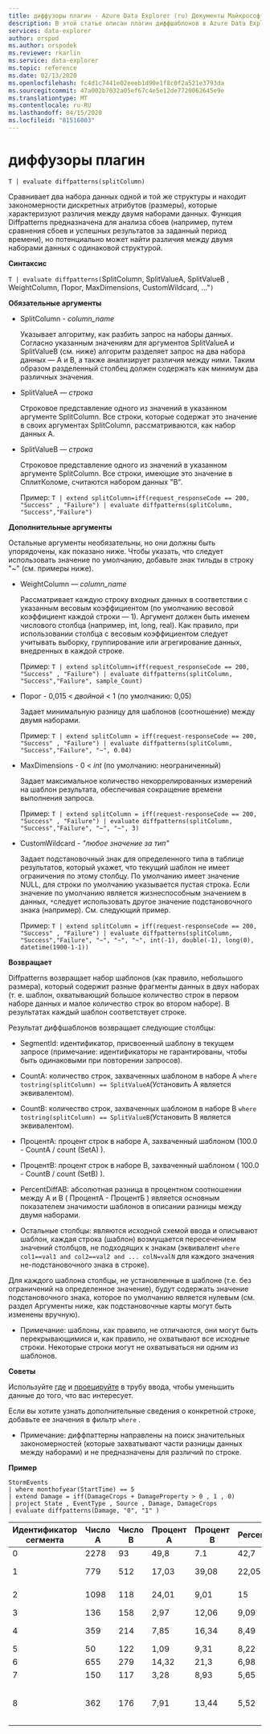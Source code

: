 ```yaml
---
title: диффузоры плагин - Azure Data Explorer (ru) Документы Майкрософт
description: В этой статье описан плагин диффшаблонов в Azure Data Explorer.
services: data-explorer
author: orspod
ms.author: orspodek
ms.reviewer: rkarlin
ms.service: data-explorer
ms.topic: reference
ms.date: 02/13/2020
ms.openlocfilehash: fc4d1c7441e02eeeb1d90e1f8c0f2a521e3793da
ms.sourcegitcommit: 47a002b7032a05ef67c4e5e12de7720062645e9e
ms.translationtype: MT
ms.contentlocale: ru-RU
ms.lasthandoff: 04/15/2020
ms.locfileid: "81516003"
---
```

# <a name="diffpatterns-plugin"></a>диффузоры плагин

```kusto
T | evaluate diffpatterns(splitColumn)
```
Сравнивает два набора данных одной и той же структуры и находит закономерности дискретных атрибутов (размеры), которые характеризуют различия между двумя наборами данных. Функция Diffpatterns предназначена для анализа сбоев (например, путем сравнения сбоев и успешных результатов за заданный период времени), но потенциально может найти различия между двумя наборами данных с одинаковой структурой. 

**Синтаксис**

`T | evaluate diffpatterns(`SplitColumn, SplitValueA, SplitValueB , WeightColumn, Порог, MaxDimensions, CustomWildcard, ..."`)` 

**Обязательные аргументы**

* SplitColumn - *column_name*

    Указывает алгоритму, как разбить запрос на наборы данных. Согласно указанным значениям для аргументов SplitValueA и SplitValueB (см. ниже) алгоритм разделяет запрос на два набора данных — A и B, а также анализирует различия между ними. Таким образом разделенный столбец должен содержать как минимум два различных значения.

* SplitValueA — *строка*

    Строковое представление одного из значений в указанном аргументе SplitColumn. Все строки, которые содержат это значение в своих аргументах SplitColumn, рассматриваются, как набор данных A.

* SplitValueB — *строка*

    Строковое представление одного из значений в указанном аргументе SplitColumn. Все строки, имеющие это значение в СплитКоломе, считаются набором данных "B".

    Пример: `T | extend splitColumn=iff(request_responseCode == 200, "Success" , "Failure") | evaluate diffpatterns(splitColumn, "Success","Failure") `

**Дополнительные аргументы**

Остальные аргументы необязательны, но они должны быть упорядочены, как показано ниже. Чтобы указать, что следует использовать значение по умолчанию, добавьте знак тильды в строку "~" (см. примеры ниже).

* WeightColumn — *column_name*

    Рассматривает каждую строку входных данных в соответствии с указанным весовым коэффициентом (по умолчанию весовой коэффициент каждой строки — 1). Аргумент должен быть именем числового столбца (например, int, long, real).
    Как правило, при использовании столбца с весовым коэффициентом следует учитывать выборку, группирование или агрегирование данных, внедренных в каждой строке.
    
    Пример: `T | extend splitColumn=iff(request_responseCode == 200, "Success" , "Failure") | evaluate diffpatterns(splitColumn, "Success","Failure", sample_Count) `

* Порог - 0,015 < *двойной* < 1 (по умолчанию: 0,05)

    Задает минимальную разницу для шаблонов (соотношение) между двумя наборами.

    Пример: `T | extend splitColumn = iff(request-responseCode == 200, "Success" , "Failure") | evaluate diffpatterns(splitColumn, "Success","Failure", "~", 0.04)`

* MaxDimensions - 0 < *int* (по умолчанию: неограниченный)

    Задает максимальное количество некоррелированных измерений на шаблон результата, обеспечивая сокращение времени выполнения запроса.

    Пример: `T | extend splitColumn = iff(request-responseCode == 200, "Success" , "Failure") | evaluate diffpatterns(splitColumn, "Success","Failure", "~", "~", 3)`

* CustomWildcard - *"любое значение за тип"*

    Задает подстановочный знак для определенного типа в таблице результатов, который укажет, что текущий шаблон не имеет ограничения по этому столбцу.
    По умолчанию имеет значение NULL, для строки по умолчанию указывается пустая строка. Если значение по умолчанию является жизнеспособным значением в данных, `*`следует использовать другое значение подстановочного знака (например).
    См. следующий пример.

    Пример: `T | extend splitColumn = iff(request-responseCode == 200, "Success" , "Failure") | evaluate diffpatterns(splitColumn, "Success","Failure", "~", "~", "~", int(-1), double(-1), long(0), datetime(1900-1-1))`

**Возвращает**

Diffpatterns возвращает набор шаблонов (как правило, небольшого размера), который содержит разные фрагменты данных в двух наборах (т. е. шаблон, охватывающий большое количество строк в первом наборе данных и малое количество строк во втором наборе). В результатах каждый шаблон соответствует строке.

Результат диффшаблонов возвращает следующие столбцы:

* SegmentId: идентификатор, присвоенный шаблону в текущем запросе (примечание: идентификаторы не гарантированы, чтобы быть одинаковыми при повторении запросов).

* CountA: количество строк, захваченных шаблоном в наборе A `where tostring(splitColumn) == SplitValueA`(Установить A является эквивалентом).

* CountB: количество строк, захваченных шаблоном в наборе B `where tostring(splitColumn) == SplitValueB`(Установить B является эквивалентом).

* ПроцентА: процент строк в наборе А, захваченный шаблоном (100.0 - CountA / count (SetA) ).

* ПроцентB: процент строк в наборе B, захваченный шаблоном ( 100.0 - CountB / count (SetB) ).

* PercentDiffAB: абсолютная разница в процентном соотношении между A и B ( ПроцентА - ПроцентБ ) является основным показателем значимости шаблонов в описании разницы между двумя наборами.

* Остальные столбцы: являются исходной схемой ввода и описывают шаблон, каждая строка (шаблон) возмущается пересечением значений столбцов, не подходящих к знакам (эквивалент `where col1==val1 and col2==val2 and ... colN=valN` для каждого значения не-подстановочного знака в строке).

Для каждого шаблона столбцы, не установленные в шаблоне (т.е. без ограничений на определенное значение), будут содержать значение подстановочного знака, которое по умолчанию является нулевым (см. раздел Аргументы ниже, как подстановочные карты могут быть изменены вручную).

* Примечание: шаблоны, как правило, не отличаются, они могут быть перекрывающимися и, как правило, не охватывают все исходные строки. Некоторые строки могут не охватываться ни одним из шаблонов.


**Советы**

Используйте [где](./whereoperator.md) и [проецируйте](./projectoperator.md) в трубу ввода, чтобы уменьшить данные до того, что вас интересует.

Если вы хотите узнать дополнительные сведения о конкретной строке, добавьте ее значения в фильтр `where` .

* Примечание: диффпаттерны направлены на поиск значительных закономерностей (которые захватывают части разницы данных между наборами) и не предназначены для различий по строке.

**Пример**

```kusto
StormEvents 
| where monthofyear(StartTime) == 5
| extend Damage = iff(DamageCrops + DamageProperty > 0 , 1 , 0)
| project State , EventType , Source , Damage, DamageCrops
| evaluate diffpatterns(Damage, "0", "1" )
```
|Идентификатор сегмента|Число A|Число B|Процент A|Процент B|PercentDiffAB|Состояние|EventType|Источник|DamageCrops|
|---|---|---|---|---|---|---|---|---|---|
|0|2278|93|49,8|7.1|42,7||Град||0|
|1|779|512|17,03|39,08|22,05||Шквалистый ветер|||
|2|1098|118|24,01|9,01|15|||Подготовленный корректировщик|0|
|3|136|158|2,97|12,06|9,09|||Газета||
|4|359|214|7,85|16,34|8,49||Внезапное наводнение|||
|5|50|122|1,09|9,31|8,22|Айова||||
|6|655|279|14,32|21,3|6,98|||Правоприменение||
|7|150|117|3,28|8,93|5,65||Наводнение|||
|8|362|176|7,91|13,44|5,52|||Специалист по управлению в чрезвычайных ситуациях||

